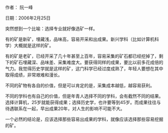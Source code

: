 作者： 阮一峰

日期：2006年2月25日

突然想到一个比喻：选择专业就好像选矿一样。

有的矿是新矿，埋藏浅，品味高，容易开采和出成果。新兴学科（比如计算机科学）大概就是这样的矿。

有的矿是老矿，已经开采了几十年甚至上百年，容易采集的矿石都已经挖掉了，剩下的矿石埋藏深、品味差、采集难度大。要获得同样的成果，要比以前多花成倍的气力。我觉得历史学就是这样的矿，这门科学已经过度成熟了，年轻人要想在其中取得成绩，非常艰难和漫长。

不同的矿物有各自的价值，但是可以肯定的是，采集成本越低，越容易获利。

不同的学科也有自己的价值，但是年青人选择不同的学科，会有截然不同的结果。选择计算机，25岁就能获得成果；选择历史学，也许要等到45岁。而成果往往与待遇联系在一起，早出成果20年，对人生的影响不可能不大。

一个必然的结论是，应该选择那些容易出成果的学科，就像应该选择那些容易挖掘的矿。